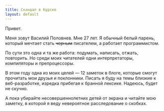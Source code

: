 ```yaml
---
title: Скандал в Курске
layout: default
---
```


Привет.

Меня зовут Василий Половнев. Мне 27 лет. Я обычный белый парень, который мечтает стать ~~черным~~ писателем, а работает программистом.

По сути это одна и та же работа: подумать, написать, отжать, повторить. Но среди моих читателей одни интерпретаторы, компиляторы и препроцессоры.

В этом году одна из моих целей — 12 заметок в блоге, которые смогут прочитать мои друзья и поклонники. Писать я буду на темы близкие к веб-разработке, изредка прибегая к бранной лексике. Надеюсь, будет не скучно.

А пока убирайте несовершеннолетних детей от экрана и читайте мою заметку, в которой я веду невероятное расследование о скобках.
